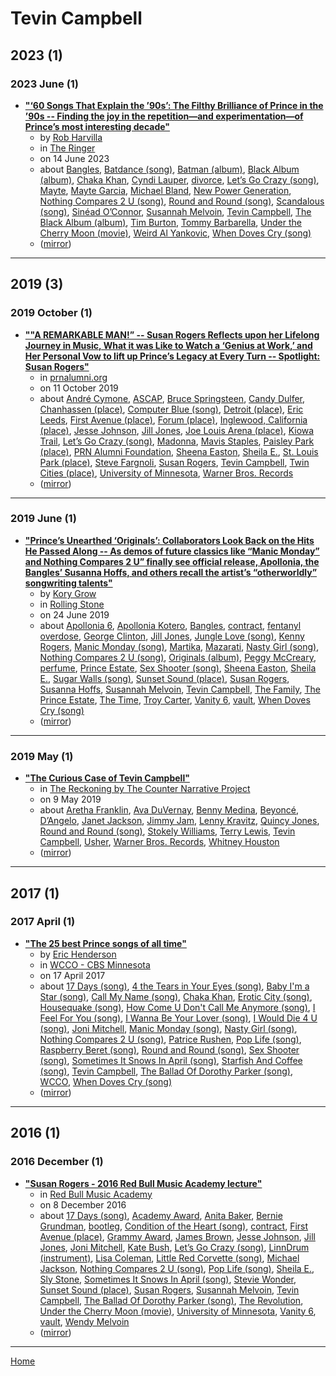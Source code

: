 # Tevin Campbell

## 2023 (1)

### 2023 June (1)

 - [**"‘60 Songs That Explain the ’90s’: The Filthy Brilliance of Prince in the ’90s -- Finding the joy in the repetition—and experimentation—of Prince’s most interesting decade"**](https://www.theringer.com/2023/6/14/23760185/prince-90s-gett-off-history)
    - by [Rob Harvilla](../../authors/rob-harvilla/index.md)
    - in [The Ringer](../../publications/the-ringer/index.md)
    - on 14 June 2023
    - about [Bangles](../../topics/bangles/index.md), [Batdance (song)](../../topics/song/batdance/index.md), [Batman (album)](../../topics/album/batman/index.md), [Black Album (album)](../../topics/album/black-album/index.md), [Chaka Khan](../../topics/chaka-khan/index.md), [Cyndi Lauper](../../topics/cyndi-lauper/index.md), [divorce](../../topics/divorce/index.md), [Let’s Go Crazy (song)](../../topics/song/let-s-go-crazy/index.md), [Mayte](../../topics/mayte/index.md), [Mayte Garcia](../../topics/mayte-garcia/index.md), [Michael Bland](../../topics/michael-bland/index.md), [New Power Generation](../../topics/new-power-generation/index.md), [Nothing Compares 2 U (song)](../../topics/song/nothing-compares-2-u/index.md), [Round and Round (song)](../../topics/song/round-and-round/index.md), [Scandalous (song)](../../topics/song/scandalous/index.md), [Sinéad O’Connor](../../topics/sin-ad-o-connor/index.md), [Susannah Melvoin](../../topics/susannah-melvoin/index.md), [Tevin Campbell](../../topics/tevin-campbell/index.md), [The Black Album (album)](../../topics/album/the-black-album/index.md), [Tim Burton](../../topics/tim-burton/index.md), [Tommy Barbarella](../../topics/tommy-barbarella/index.md), [Under the Cherry Moon (movie)](../../topics/movie/under-the-cherry-moon/index.md), [Weird Al Yankovic](../../topics/weird-al-yankovic/index.md), [When Doves Cry (song)](../../topics/song/when-doves-cry/index.md)
    - ([mirror](https://web.archive.org/web/*/https://www.theringer.com/2023/6/14/23760185/prince-90s-gett-off-history))

----

## 2019 (3)

### 2019 October (1)

 - [**""A REMARKABLE MAN!” -- Susan Rogers Reflects upon her Lifelong Journey in Music, What it was Like to Watch a ‘Genius at Work,’ and Her Personal Vow to lift up Prince’s Legacy at Every Turn -- Spotlight: Susan Rogers"**](http://prnalumni.org/members/spotlight/spotlight-susan-rogers/)
    - in [prnalumni.org](../../publications/prnalumni-org/index.md)
    - on 11 October 2019
    - about [André Cymone](../../topics/andr-cymone/index.md), [ASCAP](../../topics/ascap/index.md), [Bruce Springsteen](../../topics/bruce-springsteen/index.md), [Candy Dulfer](../../topics/candy-dulfer/index.md), [Chanhassen (place)](../../topics/place/chanhassen/index.md), [Computer Blue (song)](../../topics/song/computer-blue/index.md), [Detroit (place)](../../topics/place/detroit/index.md), [Eric Leeds](../../topics/eric-leeds/index.md), [First Avenue (place)](../../topics/place/first-avenue/index.md), [Forum (place)](../../topics/place/forum/index.md), [Inglewood, California (place)](../../topics/place/inglewood-california/index.md), [Jesse Johnson](../../topics/jesse-johnson/index.md), [Jill Jones](../../topics/jill-jones/index.md), [Joe Louis Arena (place)](../../topics/place/joe-louis-arena/index.md), [Kiowa Trail](../../topics/kiowa-trail/index.md), [Let’s Go Crazy (song)](../../topics/song/let-s-go-crazy/index.md), [Madonna](../../topics/madonna/index.md), [Mavis Staples](../../topics/mavis-staples/index.md), [Paisley Park (place)](../../topics/place/paisley-park/index.md), [PRN Alumni Foundation](../../topics/prn-alumni-foundation/index.md), [Sheena Easton](../../topics/sheena-easton/index.md), [Sheila E.](../../topics/sheila-e/index.md), [St. Louis Park (place)](../../topics/place/st-louis-park/index.md), [Steve Fargnoli](../../topics/steve-fargnoli/index.md), [Susan Rogers](../../topics/susan-rogers/index.md), [Tevin Campbell](../../topics/tevin-campbell/index.md), [Twin Cities (place)](../../topics/place/twin-cities/index.md), [University of Minnesota](../../topics/university-of-minnesota/index.md), [Warner Bros. Records](../../topics/warner-bros-records/index.md)
    - ([mirror](https://web.archive.org/web/*/http://prnalumni.org/members/spotlight/spotlight-susan-rogers/))

----

### 2019 June (1)

 - [**"Prince’s Unearthed ‘Originals’: Collaborators Look Back on the Hits He Passed Along -- As demos of future classics like “Manic Monday” and Nothing Compares 2 U” finally see official release, Apollonia, the Bangles’ Susanna Hoffs, and others recall the artist’s “otherworldly” songwriting talents"**](https://www.rollingstone.com/music/music-features/prince-originals-interview-842940/)
    - by [Kory Grow](../../authors/kory-grow/index.md)
    - in [Rolling Stone](../../publications/rolling-stone/index.md)
    - on 24 June 2019
    - about [Apollonia 6](../../topics/apollonia-6/index.md), [Apollonia Kotero](../../topics/apollonia-kotero/index.md), [Bangles](../../topics/bangles/index.md), [contract](../../topics/contract/index.md), [fentanyl overdose](../../topics/fentanyl-overdose/index.md), [George Clinton](../../topics/george-clinton/index.md), [Jill Jones](../../topics/jill-jones/index.md), [Jungle Love (song)](../../topics/song/jungle-love/index.md), [Kenny Rogers](../../topics/kenny-rogers/index.md), [Manic Monday (song)](../../topics/song/manic-monday/index.md), [Martika](../../topics/martika/index.md), [Mazarati](../../topics/mazarati/index.md), [Nasty Girl (song)](../../topics/song/nasty-girl/index.md), [Nothing Compares 2 U (song)](../../topics/song/nothing-compares-2-u/index.md), [Originals (album)](../../topics/album/originals/index.md), [Peggy McCreary](../../topics/peggy-mccreary/index.md), [perfume](../../topics/perfume/index.md), [Prince Estate](../../topics/prince-estate/index.md), [Sex Shooter (song)](../../topics/song/sex-shooter/index.md), [Sheena Easton](../../topics/sheena-easton/index.md), [Sheila E.](../../topics/sheila-e/index.md), [Sugar Walls (song)](../../topics/song/sugar-walls/index.md), [Sunset Sound (place)](../../topics/place/sunset-sound/index.md), [Susan Rogers](../../topics/susan-rogers/index.md), [Susanna Hoffs](../../topics/susanna-hoffs/index.md), [Susannah Melvoin](../../topics/susannah-melvoin/index.md), [Tevin Campbell](../../topics/tevin-campbell/index.md), [The Family](../../topics/the-family/index.md), [The Prince Estate](../../topics/the-prince-estate/index.md), [The Time](../../topics/the-time/index.md), [Troy Carter](../../topics/troy-carter/index.md), [Vanity 6](../../topics/vanity-6/index.md), [vault](../../topics/vault/index.md), [When Doves Cry (song)](../../topics/song/when-doves-cry/index.md)
    - ([mirror](https://web.archive.org/web/*/https://www.rollingstone.com/music/music-features/prince-originals-interview-842940/))

----

### 2019 May (1)

 - [**"The Curious Case of Tevin Campbell"**](https://www.thereckoningmag.com/the-reckoning-blog/the-curious-case-of-tevin-campbell)
    - in [The Reckoning by The Counter Narrative Project](../../publications/the-reckoning-by-the-counter-narrative-project/index.md)
    - on 9 May 2019
    - about [Aretha Franklin](../../topics/aretha-franklin/index.md), [Ava DuVernay](../../topics/ava-duvernay/index.md), [Benny Medina](../../topics/benny-medina/index.md), [Beyoncé](../../topics/beyonc/index.md), [D’Angelo](../../topics/d-angelo/index.md), [Janet Jackson](../../topics/janet-jackson/index.md), [Jimmy Jam](../../topics/jimmy-jam/index.md), [Lenny Kravitz](../../topics/lenny-kravitz/index.md), [Quincy Jones](../../topics/quincy-jones/index.md), [Round and Round (song)](../../topics/song/round-and-round/index.md), [Stokely Williams](../../topics/stokely-williams/index.md), [Terry Lewis](../../topics/terry-lewis/index.md), [Tevin Campbell](../../topics/tevin-campbell/index.md), [Usher](../../topics/usher/index.md), [Warner Bros. Records](../../topics/warner-bros-records/index.md), [Whitney Houston](../../topics/whitney-houston/index.md)
    - ([mirror](https://web.archive.org/web/*/https://www.thereckoningmag.com/the-reckoning-blog/the-curious-case-of-tevin-campbell))

----

## 2017 (1)

### 2017 April (1)

 - [**"The 25 best Prince songs of all time"**](https://www.cbsnews.com/minnesota/news/top-25-best-prince-songs-of-all-time/)
    - by [Eric Henderson](../../authors/eric-henderson/index.md)
    - in [WCCO - CBS Minnesota](../../publications/wcco-cbs-minnesota/index.md)
    - on 17 April 2017
    - about [17 Days (song)](../../topics/song/17-days/index.md), [4 the Tears in Your Eyes (song)](../../topics/song/4-the-tears-in-your-eyes/index.md), [Baby I'm a Star (song)](../../topics/song/baby-i-m-a-star/index.md), [Call My Name (song)](../../topics/song/call-my-name/index.md), [Chaka Khan](../../topics/chaka-khan/index.md), [Erotic City (song)](../../topics/song/erotic-city/index.md), [Housequake (song)](../../topics/song/housequake/index.md), [How Come U Don't Call Me Anymore (song)](../../topics/song/how-come-u-don-t-call-me-anymore/index.md), [I Feel For You (song)](../../topics/song/i-feel-for-you/index.md), [I Wanna Be Your Lover (song)](../../topics/song/i-wanna-be-your-lover/index.md), [I Would Die 4 U (song)](../../topics/song/i-would-die-4-u/index.md), [Joni Mitchell](../../topics/joni-mitchell/index.md), [Manic Monday (song)](../../topics/song/manic-monday/index.md), [Nasty Girl (song)](../../topics/song/nasty-girl/index.md), [Nothing Compares 2 U (song)](../../topics/song/nothing-compares-2-u/index.md), [Patrice Rushen](../../topics/patrice-rushen/index.md), [Pop Life (song)](../../topics/song/pop-life/index.md), [Raspberry Beret (song)](../../topics/song/raspberry-beret/index.md), [Round and Round (song)](../../topics/song/round-and-round/index.md), [Sex Shooter (song)](../../topics/song/sex-shooter/index.md), [Sometimes It Snows In April (song)](../../topics/song/sometimes-it-snows-in-april/index.md), [Starfish And Coffee (song)](../../topics/song/starfish-and-coffee/index.md), [Tevin Campbell](../../topics/tevin-campbell/index.md), [The Ballad Of Dorothy Parker (song)](../../topics/song/the-ballad-of-dorothy-parker/index.md), [WCCO](../../topics/wcco/index.md), [When Doves Cry (song)](../../topics/song/when-doves-cry/index.md)
    - ([mirror](https://web.archive.org/web/*/https://www.cbsnews.com/minnesota/news/top-25-best-prince-songs-of-all-time/))

----

## 2016 (1)

### 2016 December (1)

 - [**"Susan Rogers - 2016 Red Bull Music Academy lecture"**](https://www.redbullmusicacademy.com/lectures/susan-rogers-lecture)
    - in [Red Bull Music Academy](../../publications/red-bull-music-academy/index.md)
    - on 8 December 2016
    - about [17 Days (song)](../../topics/song/17-days/index.md), [Academy Award](../../topics/academy-award/index.md), [Anita Baker](../../topics/anita-baker/index.md), [Bernie Grundman](../../topics/bernie-grundman/index.md), [bootleg](../../topics/bootleg/index.md), [Condition of the Heart (song)](../../topics/song/condition-of-the-heart/index.md), [contract](../../topics/contract/index.md), [First Avenue (place)](../../topics/place/first-avenue/index.md), [Grammy Award](../../topics/grammy-award/index.md), [James Brown](../../topics/james-brown/index.md), [Jesse Johnson](../../topics/jesse-johnson/index.md), [Jill Jones](../../topics/jill-jones/index.md), [Joni Mitchell](../../topics/joni-mitchell/index.md), [Kate Bush](../../topics/kate-bush/index.md), [Let’s Go Crazy (song)](../../topics/song/let-s-go-crazy/index.md), [LinnDrum (instrument)](../../topics/instrument/linndrum/index.md), [Lisa Coleman](../../topics/lisa-coleman/index.md), [Little Red Corvette (song)](../../topics/song/little-red-corvette/index.md), [Michael Jackson](../../topics/michael-jackson/index.md), [Nothing Compares 2 U (song)](../../topics/song/nothing-compares-2-u/index.md), [Pop Life (song)](../../topics/song/pop-life/index.md), [Sheila E.](../../topics/sheila-e/index.md), [Sly Stone](../../topics/sly-stone/index.md), [Sometimes It Snows In April (song)](../../topics/song/sometimes-it-snows-in-april/index.md), [Stevie Wonder](../../topics/stevie-wonder/index.md), [Sunset Sound (place)](../../topics/place/sunset-sound/index.md), [Susan Rogers](../../topics/susan-rogers/index.md), [Susannah Melvoin](../../topics/susannah-melvoin/index.md), [Tevin Campbell](../../topics/tevin-campbell/index.md), [The Ballad Of Dorothy Parker (song)](../../topics/song/the-ballad-of-dorothy-parker/index.md), [The Revolution](../../topics/the-revolution/index.md), [Under the Cherry Moon (movie)](../../topics/movie/under-the-cherry-moon/index.md), [University of Minnesota](../../topics/university-of-minnesota/index.md), [Vanity 6](../../topics/vanity-6/index.md), [vault](../../topics/vault/index.md), [Wendy Melvoin](../../topics/wendy-melvoin/index.md)
    - ([mirror](https://web.archive.org/web/*/https://www.redbullmusicacademy.com/lectures/susan-rogers-lecture))

----

[Home](../index.md)
